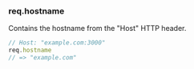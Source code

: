 <h3 id='req.hostname'>req.hostname</h3>

Contains the hostname from the "Host" HTTP header.

```js
// Host: "example.com:3000"
req.hostname
// => "example.com"
```
